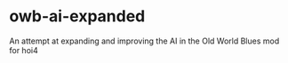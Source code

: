 # owb-ai-expanded
 An attempt at expanding and improving the AI in the Old World Blues mod for hoi4
